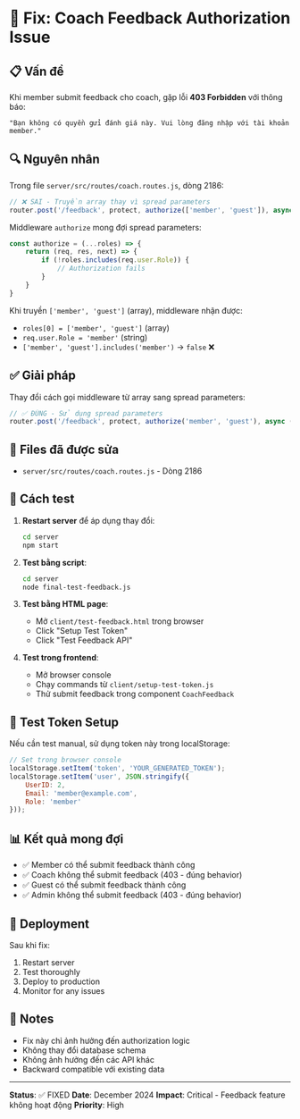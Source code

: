 # 🔧 Fix: Coach Feedback Authorization Issue

## 📋 Vấn đề
Khi member submit feedback cho coach, gặp lỗi **403 Forbidden** với thông báo:
```
"Bạn không có quyền gửi đánh giá này. Vui lòng đăng nhập với tài khoản member."
```

## 🔍 Nguyên nhân
Trong file `server/src/routes/coach.routes.js`, dòng 2186:
```javascript
// ❌ SAI - Truyền array thay vì spread parameters
router.post('/feedback', protect, authorize(['member', 'guest']), async (req, res) => {
```

Middleware `authorize` mong đợi spread parameters:
```javascript
const authorize = (...roles) => {
    return (req, res, next) => {
        if (!roles.includes(req.user.Role)) {
            // Authorization fails
        }
    }
}
```

Khi truyền `['member', 'guest']` (array), middleware nhận được:
- `roles[0] = ['member', 'guest']` (array)
- `req.user.Role = 'member'` (string)
- `['member', 'guest'].includes('member')` → `false` ❌

## ✅ Giải pháp
Thay đổi cách gọi middleware từ array sang spread parameters:

```javascript
// ✅ ĐÚNG - Sử dụng spread parameters
router.post('/feedback', protect, authorize('member', 'guest'), async (req, res) => {
```

## 📁 Files đã được sửa
- `server/src/routes/coach.routes.js` - Dòng 2186

## 🧪 Cách test
1. **Restart server** để áp dụng thay đổi:
   ```bash
   cd server
   npm start
   ```

2. **Test bằng script**:
   ```bash
   cd server
   node final-test-feedback.js
   ```

3. **Test bằng HTML page**:
   - Mở `client/test-feedback.html` trong browser
   - Click "Setup Test Token"
   - Click "Test Feedback API"

4. **Test trong frontend**:
   - Mở browser console
   - Chạy commands từ `client/setup-test-token.js`
   - Thử submit feedback trong component `CoachFeedback`

## 🔑 Test Token Setup
Nếu cần test manual, sử dụng token này trong localStorage:
```javascript
// Set trong browser console
localStorage.setItem('token', 'YOUR_GENERATED_TOKEN');
localStorage.setItem('user', JSON.stringify({
    UserID: 2,
    Email: 'member@example.com',
    Role: 'member'
}));
```

## 📊 Kết quả mong đợi
- ✅ Member có thể submit feedback thành công
- ✅ Coach không thể submit feedback (403 - đúng behavior)
- ✅ Guest có thể submit feedback thành công
- ✅ Admin không thể submit feedback (403 - đúng behavior)

## 🚀 Deployment
Sau khi fix:
1. Restart server
2. Test thoroughly
3. Deploy to production
4. Monitor for any issues

## 📝 Notes
- Fix này chỉ ảnh hưởng đến authorization logic
- Không thay đổi database schema
- Không ảnh hưởng đến các API khác
- Backward compatible với existing data

---
**Status**: ✅ FIXED
**Date**: December 2024
**Impact**: Critical - Feedback feature không hoạt động
**Priority**: High 